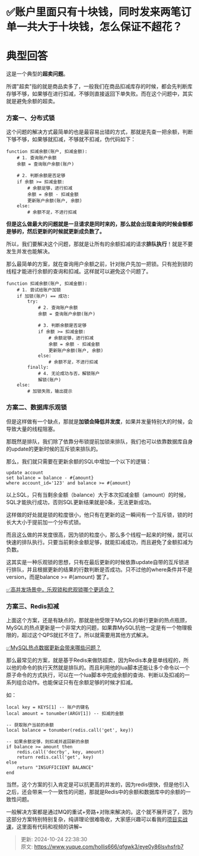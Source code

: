 # ✅账户里面只有十块钱，同时发来两笔订单一共大于十块钱，怎么保证不超花？

# 典型回答


这是一个典型的**超卖问题**。



所谓"超卖"指的就是商品卖多了，一般我们在商品扣减库存的时候，都会先判断库存够不够，如果够在进行扣减，不够则直接返回下单失败。而在这个问题中，其实就是避免余额的超卖。



### 方案一、分布式锁


这个问题的解决方式最简单的也是最容易出错的方式，那就是先查一把余额，判断下够不够，如果够就扣减，不够就不扣减，伪代码如下：



```plain
function 扣减余额(账户, 扣减金额):
    # 1. 查询账户余额
    余额 = 查询账户余额(账户)

    # 2. 判断余额是否足够
    if 余额 >= 扣减金额:
        # 余额足够，进行扣减
        余额 = 余额 - 扣减金额
        更新账户余额(账户, 余额)
    else:
        # 余额不足，不进行扣减

```



**但是这么做最大的问题就是一旦请求是同时来的，那么就会出现查询的时候金额都是够的，然后更新的时候就更新成负数了。**



所以，我们要解决这个问题，那就是让所有的余额扣减的请求**排队执行**！就是不要发生并发也能解决。



那么最简单的方案，就在查询用户余额之前，针对账户先加一把锁。只有抢到锁的线程才能进行余额的查询和扣减。这样就可以避免这个问题了。



```plain
function 扣减余额(账户, 扣减金额):
    # 1. 尝试给账户加锁
    if 加锁(账户) == 成功:
        try:
            # 2. 查询账户余额
            余额 = 查询账户余额(账户)

            # 3. 判断余额是否足够
            if 余额 >= 扣减金额:
                # 余额足够，进行扣减
                余额 = 余额 - 扣减金额
                更新账户余额(账户, 余额)
            else:
                # 余额不足，不进行扣减
        finally:
            # 4. 无论成功与否，解锁账户
            解锁(账户)
    else:
        # 加锁失败，输出提示
```



### 方案二、数据库乐观锁


但是这样做有一个缺点，那就是**加锁会降低并发度**，如果并发量特别大的时候，会导致大量的线程阻塞。



那既然是排队，我们除了依靠分布锁提前加锁来排队，我们也可以依靠数据库自身的update的更新时候的互斥锁来排队的。



那么，我们就只需要在更新余额的SQL中增加一个以下的逻辑：



```plain
update account 
set balance = balance - #{amount} 
where account_id='123' and balance >= #{amount} 
```



以上SQL，只有当剩余金额（balance）大于本次扣减金额（amount）的时候，SQL才能执行成功，否则SQL更新结果就是0条，无法更新成功。



这样做的好处就是锁的粒度很小，他只有在更新的这一瞬间有一个互斥锁，锁的时长大大小于提前加一个分布式锁。



而且这么做的并发度很高，因为锁的粒度小，那么多个线程一起来的时候，就可以快速的排队执行。只要当前剩余金额足够，就能扣减成功，而且避免了金额扣减为负数。



这其实是一种乐观锁的思想，只有在最后更新的时候依靠update自带的互斥锁进行排队，并且根据更新的结果的行数判断是否成功。只不过他的where条件并不是version，而是balance >= #{amount} 罢了。



[✅高并发场景中，乐观锁和悲观锁哪个更适合？](https://www.yuque.com/hollis666/qfgwk3/kzkm89bnr0fzdeyi)



### 方案三、Redis扣减


上面这个方案，还是有缺点的，那就是他受限于MySQL的单行更新的热点瓶颈，MySQL的热点更新是一个非常大的问题，如果靠MySQL抗他一定是有一个物理极限的，超过这个QPS就扛不住了。所以就需要用其他方式解决。



[✅MySQL热点数据更新会带来哪些问题？](https://www.yuque.com/hollis666/qfgwk3/gccycd2mvmpthq1s)



那么最常见的方案，就是基于Redis来做防超卖，因为Redis本身是单线程的，所以他的命令的执行天然就是排队的。而且利用他的lua脚本还能让多个命令以一个原子命令的方式执行，可以在一个lua脚本中完成余额的查询、判断以及扣减的一系列组合动作。也能保证只有在余额足够的时候才扣减。



如：



```plain
local key = KEYS[1] -- 账户的键名
local amount = tonumber(ARGV[1]) -- 扣减的金额

-- 获取账户当前的余额
local balance = tonumber(redis.call('get', key))

-- 如果余额足够，则扣减并返回新的余额
if balance >= amount then
    redis.call('decrby', key, amount)
    return redis.call('get', key)
else
    return "INSUFFICIENT BALANCE"
end

```



当然，这个方案的引入肯定是可以抗更高的并发的，因为redis很快，但是他引入之后，还会带来一个一致性的问题，那就是Redis中的余额和数据库中的余额的一致性问题。



一般解决方案都是通过MQ的重试+旁路+对账来解决的。这个就不展开说了，因为这部分方案特别特别复杂，纯讲理论很难吸收，大家感兴趣可以看我的[项目实战课](https://www.yuque.com/hollis666/qfgwk3/dgolk0cckpb94sia)，这里面有代码和视频的讲解~





> 更新: 2024-10-24 22:38:30  
> 原文: <https://www.yuque.com/hollis666/qfgwk3/eye0y86lsvhsfrb7>